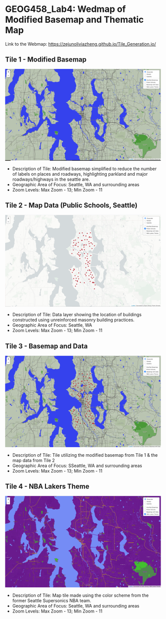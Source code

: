 # GEOG458_Lab4: Wedmap of Modified Basemap and Thematic Map

Link to the Webmap: https://zejunoliviazheng.github.io/Tile_Generation.io/

## Tile 1 - Modified Basemap
![Map Image](img/tile1.png)

- Description of Tile: Modified basemap simplified to reduce the number of labels on places and roadways, highlighting parkland and major roadways/highways in the seattle are. 
- Geographic Area of Focus: Seattle, WA and surrounding areas 
- Zoom Levels: Max Zoom - 13; Min Zoom - 11

## Tile 2 - Map Data (Public Schools, Seattle)
![Map Image](img/tile2.png)

- Description of Tile: Data layer showing the location of buildings constructed using unreinforced masonry building practices. 
- Geographic Area of Focus: Seattle, WA
- Zoom Levels: Max Zoom - 13; Min Zoom - 11

## Tile 3 - Basemap and Data 
![Map Image](img/tile3.png)

- Description of Tile: Tile utilizing the modified basemap from Tile 1 & the map data from Tile 2
- Geographic Area of Focus: SSeattle, WA and surrounding areas
- Zoom Levels: Max Zoom - 13; Min Zoom - 11

## Tile 4 - NBA Lakers Theme
![Map Image](img/tile4.png)

- Description of Tile: Map tile made using the color scheme from the former Seattle Supersonics NBA team. 
- Geographic Area of Focus: Seattle, WA and surrounding areas
- Zoom Levels: Max Zoom - 13; Min Zoom - 11
